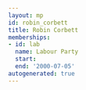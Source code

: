```yaml
---
layout: mp
id: robin_corbett
title: Robin Corbett
memberships:
- id: lab
  name: Labour Party
  start: 
  end: '2000-07-05'
autogenerated: true
---
```


